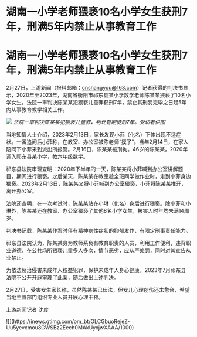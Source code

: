 # 湖南一小学老师猥亵10名小学女生获刑7年，刑满5年内禁止从事教育工作

# 湖南一小学老师猥亵10名小学女生获刑7年，刑满5年内禁止从事教育工作

2月27日，上游新闻（报料邮箱：cnshangyou@163.com）记者获得的判决书显示，2020年至2023年，湖南省衡阳市祁东县某小学数学老师陈某某猥亵了10名小学女生。法院一审判决陈某某犯猥亵儿童罪获刑7年，禁止其刑罚完毕之日起5年内从事教育教学相关工作。

![](https://inews.gtimg.com/om_bt/Oqu4Lg7R9A8Ieaa00N86zfbsSyg52jaoowK6td1ntHRiMAA/1000)
_法院一审判决陈某某犯猥亵儿童罪，判处有期徒刑7年。受访者供图_

当地知情人士介绍，2023年2月13日，家长发现小菲（化名）下体出现不适症状。一番追问后小菲称，在教室、办公室被陈老师“摸了”。当年2月14日，在家人陪同下小菲来到派出所报警。2月16日，陈某某被刑拘。46岁的陈某某，2020年调入祁东县某小学，教六年级数学。

祁东县法院审理查明：2020年下半年的一天，陈某某将小菲喊到办公室讲解题目，期间进行猥亵。之后某天，陈某某在教室趁全班同学做作业时，走到小菲身边猥亵。2023年2月13日，陈某某又将小菲喊到办公室猥亵，小菲将陈某某推开，离开办公室。

法院还查明，在一次考试时，陈某某站在小琳（化名）身后进行猥亵。除小菲和小琳外，陈某某还在教室、办公室猥亵了其他8名小学女生，被害人时年均未满14周岁。

判决书记载，陈某某作案时伴有精神病性症状的抑郁发作，有限定刑事责任能力。

祁东县法院认为，陈某某身为教师系负有教育职责的人员，利用工作便利，违背职业道德，在公共场所猥亵儿童多人多次，情节恶劣，应从严处罚，同时对其宣告从业禁止。

为依法惩治侵害未成年人权益犯罪，保护未成年人身心健康，2023年7月祁东县法院不公开开庭审理了此案，随后做出上述判决。

2月27日，受害女生家长称，虽然陈某某已伏法，但女儿心理创伤还未愈合，希望当地主管部门组织专业人员开展心理干预。

上游新闻记者 沈度

![](https://inews.gtimg.com/om_bt/OLCGbuoRejeZ-
Uu5yevxmou8GWSBz2Eech0MAkUyxjwXAAA/1000)

